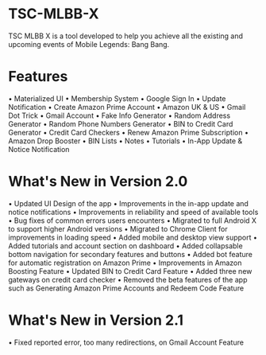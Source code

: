 # TSC-MLBB-X
TSC MLBB X is a tool developed to help you achieve all the existing and upcoming events of Mobile Legends: Bang Bang.

# Features
•	Materialized UI
•	Membership System
•	Google Sign In
•	Update Notification
•	Create Amazon Prime Account
•	Amazon UK & US
•	Gmail Dot Trick
•	Gmail Account
•	Fake Info Generator
•	Random Address Generator
•	Random Phone Numbers Generator
•	BIN to Credit Card Generator
•	Credit Card Checkers
•	Renew Amazon Prime Subscription
•	Amazon Drop Booster
•	BIN Lists
•	Notes
•	Tutorials
•	In-App Update & Notice Notification

# What's New in Version 2.0
• Updated UI Design of the app
•  Improvements in the in-app update and notice notifications
• Improvements in reliability and speed of available tools
• Bug fixes of common errors users encounters
• Migrated to full Android X to support higher Android versions
• Migrated to Chrome Client for improvements in loading speed
• Added mobile and desktop view support
• Added tutorials and account section on dashboard
• Added collapsable bottom navigation for secondary features and buttons 
• Added bot feature for automatic registration on Amazon Prime
• Improvements in Amazon Boosting Feature
• Updated BIN to Credit Card Feature
• Added three new gateways on credit card checker
• Removed the beta features of the app such as Generating Amazon Prime Accounts and Redeem Code Feature

# What's New in Version 2.1
• Fixed reported error, too many redirections, on Gmail Account Feature
